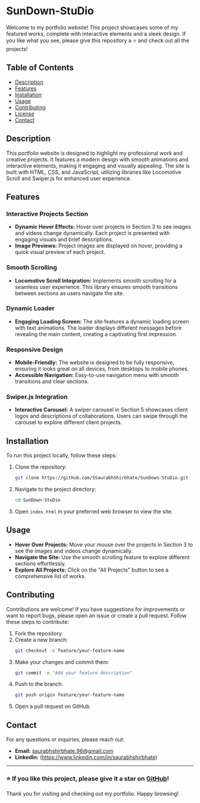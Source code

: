 # SunDown-StuDio

Welcome to my portfolio website! This project showcases some of my featured works, complete with interactive elements and a sleek design. If you like what you see, please give this repository a ⭐️ and check out all the projects!

## Table of Contents

- [Description](#description)
- [Features](#features)
- [Installation](#installation)
- [Usage](#usage)
- [Contributing](#contributing)
- [License](#license)
- [Contact](#contact)

## Description

This portfolio website is designed to highlight my professional work and creative projects. It features a modern design with smooth animations and interactive elements, making it engaging and visually appealing. The site is built with HTML, CSS, and JavaScript, utilizing libraries like Locomotive Scroll and Swiper.js for enhanced user experience.

## Features

### Interactive Projects Section
- **Dynamic Hover Effects:** Hover over projects in Section 3 to see images and videos change dynamically. Each project is presented with engaging visuals and brief descriptions.
- **Image Previews:** Project images are displayed on hover, providing a quick visual preview of each project.

### Smooth Scrolling
- **Locomotive Scroll Integration:** Implements smooth scrolling for a seamless user experience. This library ensures smooth transitions between sections as users navigate the site.

### Dynamic Loader
- **Engaging Loading Screen:** The site features a dynamic loading screen with text animations. The loader displays different messages before revealing the main content, creating a captivating first impression.

### Responsive Design
- **Mobile-Friendly:** The website is designed to be fully responsive, ensuring it looks great on all devices, from desktops to mobile phones.
- **Accessible Navigation:** Easy-to-use navigation menu with smooth transitions and clear sections.

### Swiper.js Integration
- **Interactive Carousel:** A swiper carousel in Section 5 showcases client logos and descriptions of collaborations. Users can swipe through the carousel to explore different client projects.

## Installation

To run this project locally, follow these steps:

1. Clone the repository:
    ```bash
    git clone https://github.com/SSaurabhShirbhate/SunDown-StuDio.git
    ```
2. Navigate to the project directory:
    ```bash
    cd SunDown-StuDio
    ```
3. Open `index.html` in your preferred web browser to view the site.

## Usage

- **Hover Over Projects:** Move your mouse over the projects in Section 3 to see the images and videos change dynamically.
- **Navigate the Site:** Use the smooth scrolling feature to explore different sections effortlessly.
- **Explore All Projects:** Click on the "All Projects" button to see a comprehensive list of works.

## Contributing

Contributions are welcome! If you have suggestions for improvements or want to report bugs, please open an issue or create a pull request. Follow these steps to contribute:

1. Fork the repository.
2. Create a new branch:
    ```bash
    git checkout -b feature/your-feature-name
    ```
3. Make your changes and commit them:
    ```bash
    git commit -m "Add your feature description"
    ```
4. Push to the branch:
    ```bash
    git push origin feature/your-feature-name
    ```
5. Open a pull request on GitHub.



## Contact

For any questions or inquiries, please reach out:

- **Email:** saurabhshirbhate.96@gmail.com
- **LinkedIn:** (https://www.linkedin.com/in/saurabhshirbhate)

---

### ⭐️ If you like this project, please give it a star on [GitHub](https://github.com/SSaurabhShirbhate/SunDown-StuDio)!

Thank you for visiting and checking out my portfolio. Happy browsing!
